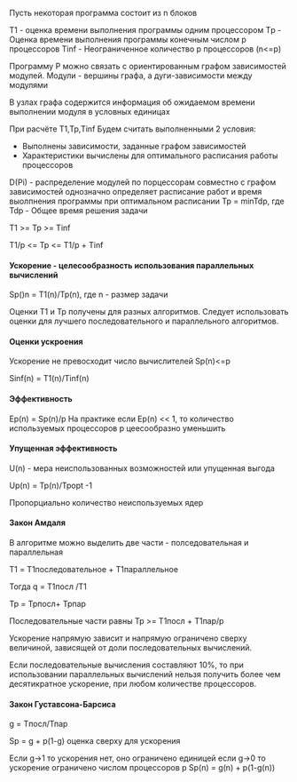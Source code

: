 Пусть некоторая программа состоит из n блоков

Т1 - оценка времени выполнения программы одним процессором
Тp - Оценка времени выполнения программы конечным числом p процессоров
Тinf - Неограниченное количество p процессоров (n<=p)

Программу P можно связать с ориентированным графом зависимостей модулей.
Модули - вершины графа, а дуги-зависимости между модулями

В узлах графа содержится информация об ожидаемом времени выполнении модуля в условных единицах

При расчёте T1,Tp,Tinf Будем считать выполненными 2 условия:
- Выполнены зависимости, заданные графом зависимостей
- Характеристики вычислены для оптимального расписания работы процессоров

D(Pi) - распределение модулей по порцессорам совместно с графом зависимостей однозначно определяет расписание работ и время выолпнения программы при оптимальном расписании
Tp = minTdp, где Tdp - Общее время решения задачи

T1 >= Tp >= Tinf

T1/p <= Tp <= T1/p + Tinf

#### Ускорение - целесообразность использования параллельных вычислений


Sp()n = T1(n)/Tp(n), где n - размер задачи

Оценки T1 и Tp получены для разных алгоритмов. Следует использовать оценки для лучшего последовательного и параллельного алгоритмов.

#### Оценки ускроения

Ускорение не превосходит число вычислителей Sp(n)<=p

Sinf(n) = T1(n)/Tinf(n)

#### Эффективность
Ep(n) = Sp(n)/p
На практике если Ep(n) << 1, то количество используемых процессоров p цеесообразно уменьшить

#### Упущенная эффективность

U(n) - мера неиспользованных возможностей или упущенная выгода

Up(n) = Tp(n)/Tpopt -1

Пропорциально количество неиспользуемых ядер

#### Закон Амдаля

В алгоритме можно выделить две части - полседовательная и параллельная

T1 = Т1последовательное + T1параллельное

Тогда q = T1посл /T1

Tp = Tpпосл+ Tpпар


Последовательные части равны
Tp >= T1посл + T1пар/p

Ускорение напрямую зависит и напрямую ограничено сверху величиной, зависящей от доли последовательных вычислений.

Если последовательные вычисления составляют 10%, то при использовании параллельных вычислений нельзя получить более чем десятикратное ускорение, при любом количестве процессоров.

#### Закон Густавсона-Барсиса

g = Tпосл/Тпар

Sp = g + p(1-g)
оценка сверху для ускорения

Если g->1 то ускорения нет, оно ограничено единицей
если g->0 то ускорение ограничено числом процессоров p
Sp(n) = g(n) + p(1-g(n))



